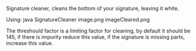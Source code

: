 Signature cleaner, cleans the bottom of your signature, leaving it white.

Using:
java SignatureCleaner image.png imageCleared.png

The threshould factor is a limiting factor for cleaning, by default it should be 145,
if there is impurity reduce this value, if the signature is missing parts,
increase this value.